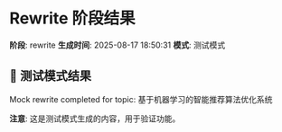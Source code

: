 # Rewrite 阶段结果

**阶段**: rewrite
**生成时间**: 2025-08-17 18:50:31
**模式**: 测试模式

## 📝 测试模式结果

Mock rewrite completed for topic: 基于机器学习的智能推荐算法优化系统

**注意**: 这是测试模式生成的内容，用于验证功能。
